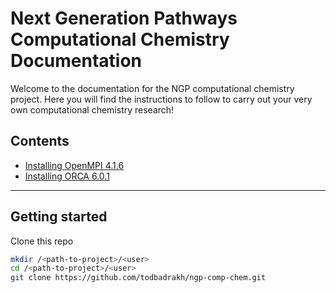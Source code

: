 # Next Generation Pathways Computational Chemistry Documentation

Welcome to the documentation for the NGP computational chemistry project.
Here you will find the instructions to follow to carry out your very own
computational chemistry research!

## Contents

- [Installing OpenMPI 4.1.6](install_openmpi_4.1.6.md)
- [Installing ORCA 6.0.1](install_orca_6.0.1.md)

---

## Getting started

Clone this repo

```bash
mkdir /<path-to-project>/<user>
cd /<path-to-project>/<user>
git clone https://github.com/todbadrakh/ngp-comp-chem.git
```

